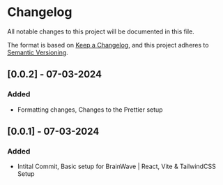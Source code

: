 # Changelog

All notable changes to this project will be documented in this file.

The format is based on [Keep a Changelog](https://keepachangelog.com/en/1.0.0/),
and this project adheres to [Semantic Versioning](https://semver.org/spec/v2.0.0.html).

## [0.0.2] - 07-03-2024

### Added

- Formatting changes, Changes to the Prettier setup

## [0.0.1] - 07-03-2024

### Added

- Intital Commit, Basic setup for BrainWave | React, Vite & TailwindCSS Setup
